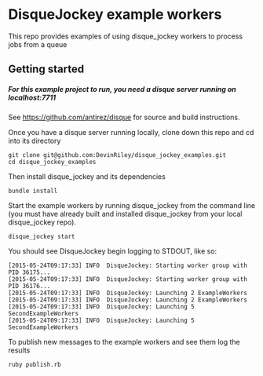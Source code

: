# DisqueJockey example workers

This repo provides examples of using disque_jockey workers to process jobs from a queue

## Getting started

##### For this example project to run, you need a disque server running on localhost:7711
See https://github.com/antirez/disque for source and build instructions.


Once you have a disque server running locally, clone down this repo and cd into its directory
````
git clone git@github.com:DevinRiley/disque_jockey_examples.git
cd disque_jockey_examples
````

Then install disque_jockey and its dependencies

````
bundle install
````

Start the example workers by running disque_jockey from the command line (you must have already built and installed disque_jockey from your local disque_jockey repo).

````
disque_jockey start
````

You should see DisqueJockey begin logging to STDOUT, like so:

````
[2015-05-24T09:17:33] INFO  DisqueJockey: Starting worker group with PID 36175...
[2015-05-24T09:17:33] INFO  DisqueJockey: Starting worker group with PID 36176...
[2015-05-24T09:17:33] INFO  DisqueJockey: Launching 2 ExampleWorkers
[2015-05-24T09:17:33] INFO  DisqueJockey: Launching 2 ExampleWorkers
[2015-05-24T09:17:33] INFO  DisqueJockey: Launching 5 SecondExampleWorkers
[2015-05-24T09:17:33] INFO  DisqueJockey: Launching 5 SecondExampleWorkers
````

To publish new messages to the example workers and see them log the results 
````
ruby publish.rb
````

